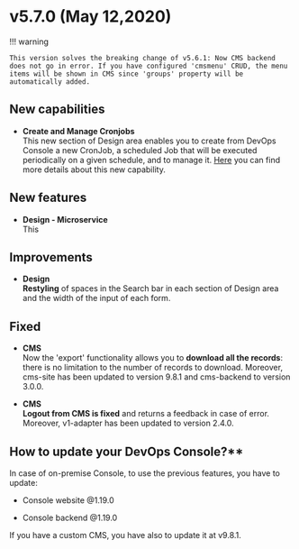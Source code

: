 # v5.7.0 (May 12,2020)

!!! warning

    This version solves the breaking change of v5.6.1: Now CMS backend does not go in error. If you have configured 'cmsmenu' CRUD, the menu items will be shown in CMS since 'groups' property will be automatically added.

## New capabilities

* **Create and Manage Cronjobs**        
  This new section of Design area enables you to create from DevOps Console a new CronJob, a scheduled Job that will be executed periodically on a given schedule, and to manage it. [Here](https://docs.mia-platform.eu/development_suite/api-console/api-design/jobs-cronjob/) you can find more details about this new capability.
  

## New features

* **Design - Microservice**        
  This

## Improvements


* **Design**       
  **Restyling** of spaces in the Search bar in each section of Design area and the width of the input of each form.

## Fixed

* **CMS**     
  Now the 'export' functionality allows you to **download all the records**: there is no limitation to the number of records to download. Moreover, cms-site has been updated to version 9.8.1 and cms-backend to version 3.0.0.

* **CMS**     
  **Logout from CMS is fixed** and returns a feedback in case of error. Moreover, v1-adapter has been updated to version 2.4.0.

## How to update your DevOps Console?**

In case of on-premise Console, to use the previous features, you have to update:  

* Console website @1.19.0

* Console backend @1.19.0

If you have a custom CMS, you have also to update it at v9.8.1.